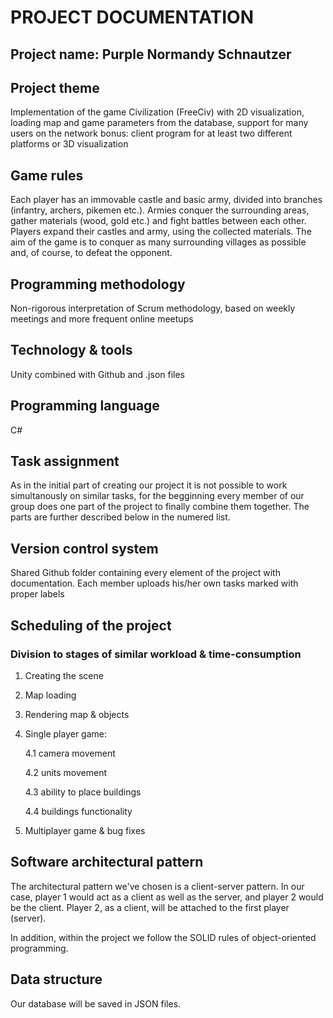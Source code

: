 # PROJECT DOCUMENTATION
## Project name: **Purple Normandy Schnautzer** 

## Project theme
Implementation of the game Civilization (FreeCiv) with 2D visualization, loading map and game parameters from the database, support for many users on the network
bonus: client program for at least two different platforms or 3D visualization

## Game rules
Each player has an immovable castle and basic army, divided into branches (infantry, archers, pikemen etc.). Armies conquer the surrounding areas, gather materials (wood, gold etc.) and fight battles between each other. Players expand their castles and army, using the collected materials. 
The aim of the game is to conquer as many surrounding villages as possible and, of course, to defeat the opponent.

## Programming methodology
Non-rigorous interpretation of Scrum methodology, based on weekly meetings and more frequent online meetups 

## Technology & tools
Unity combined with Github and .json files

## Programming language
C#

## Task assignment
As in the initial part of creating our project it is not possible to work simultanously on similar tasks, for the begginning every member of our group does one part of the project to finally combine them together. The parts are further described below in the numered list.

## Version control system
Shared Github folder containing every element of the project with documentation. Each member uploads his/her own tasks marked with proper labels

## Scheduling of the project

### Division to stages of similar workload & time-consumption

1. Creating the scene
2. Map loading
3. Rendering map & objects
4. Single player game:
   
   4.1 camera movement

   4.2 units movement

   4.3 ability to place buildings

   4.4 buildings functionality
5. Multiplayer game & bug fixes     
   
## Software architectural pattern
The architectural pattern we've chosen is a client-server pattern. In our case, player 1 would act as a client as well as the server, and player 2 would be the client. Player 2, as a client, will be attached to the first player (server).

In addition, within the project we follow the SOLID rules of object-oriented programming.

## Data structure
Our database will be saved in JSON files.

